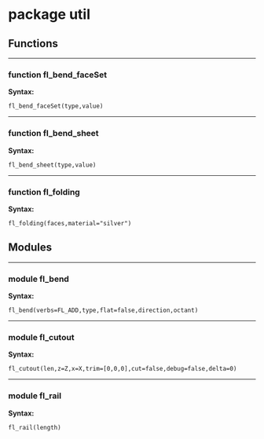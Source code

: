 # package util


## Functions


---

### function fl_bend_faceSet

__Syntax:__

    fl_bend_faceSet(type,value)

---

### function fl_bend_sheet

__Syntax:__

    fl_bend_sheet(type,value)

---

### function fl_folding

__Syntax:__

    fl_folding(faces,material="silver")

## Modules


---

### module fl_bend

__Syntax:__

    fl_bend(verbs=FL_ADD,type,flat=false,direction,octant)

---

### module fl_cutout

__Syntax:__

    fl_cutout(len,z=Z,x=X,trim=[0,0,0],cut=false,debug=false,delta=0)

---

### module fl_rail

__Syntax:__

    fl_rail(length)

